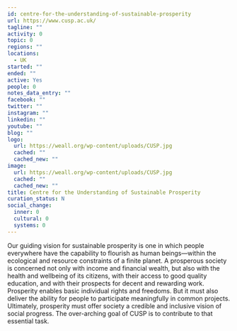 ```yaml
---
id: centre-for-the-understanding-of-sustainable-prosperity
url: https://www.cusp.ac.uk/
tagline: ""
activity: 0
topic: 0
regions: ""
locations:
  - UK
started: ""
ended: ""
active: Yes
people: 0
notes_data_entry: ""
facebook: ""
twitter: ""
instagram: ""
linkedin: ""
youtube: ""
blog: ""
logo:
  url: https://weall.org/wp-content/uploads/CUSP.jpg
  cached: ""
  cached_new: ""
image:
  url: https://weall.org/wp-content/uploads/CUSP.jpg
  cached: ""
  cached_new: ""
title: Centre for the Understanding of Sustainable Prosperity
curation_status: N
social_change:
  inner: 0
  cultural: 0
  systems: 0
---
```


Our guiding vision for sustainable prosperity is one in which people everywhere have the capability to flourish as human beings—within the ecological and resource constraints of a finite planet. A prosperous society is concerned not only with income and financial wealth, but also with the health and wellbeing of its citizens, with their access to good quality education, and with their prospects for decent and rewarding work. Prosperity enables basic individual rights and freedoms. But it must also deliver the ability for people to participate meaningfully in common projects. Ultimately, prosperity must offer society a credible and inclusive vision of social progress. The over-arching goal of CUSP is to contribute to that essential task.
